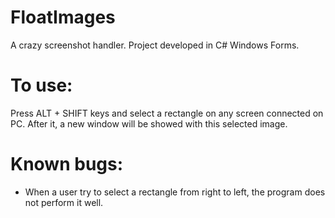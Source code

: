 # FloatImages
A crazy screenshot handler. Project developed in C# Windows Forms.

# To use:

Press ALT + SHIFT keys and select a rectangle on any screen connected on PC. After it, a new window will be showed with this selected image.

# Known bugs:
- When a user try to select a rectangle from right to left, the program does not perform it well.


